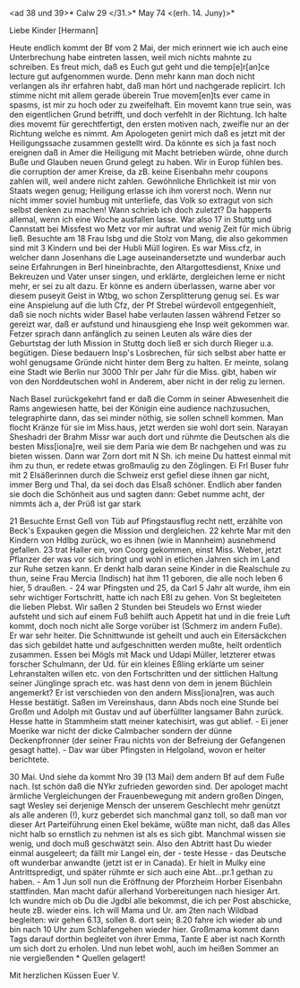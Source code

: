 <ad 38 und 39>* Calw 29 </31.>* May 74
 <(erh. 14. Juny)>*

Liebe Kinder [Hermann]

Heute endlich kommt der Bf vom 2 Mai, der mich erinnert wie ich auch eine Unterbrechung habe eintreten lassen, weil mich nichts mahnte zu schreiben. Es freut mich, daß es Euch gut geht und die temp[e]r[an]ce lecture gut aufgenommen wurde. Denn mehr kann man doch nicht verlangen als ihr erfahren habt, daß man hört und nachgerade replicirt. Ich stimme nicht mit allem gerade überein True movem[en]ts ever came in spasms, ist mir zu hoch oder zu zweifelhaft. Ein movemt kann true sein, was den eigentlichen Grund betrifft, und doch verfehlt in der Richtung. Ich halte dies movemt für gerechtfertigt, den ersten motiven nach, zweifle nur an der Richtung welche es nimmt. Am Apologeten genirt mich daß es jetzt mit der Heiligungssache zusammen gestellt wird. Da könnte es sich ja fast noch ereignen daß in Amer die Heiligung mit Macht betrieben würde, ohne durch Buße und Glauben neuen Grund gelegt zu haben. Wir in Europ fühlen bes. die corruption der amer Kreise, da zB. keine Eisenbahn mehr coupons zahlen will, weil andere nicht zahlen. Gewöhnliche Ehrlichkeit ist mir von Staats wegen genug; Heiligung erlasse ich ihm vorerst noch. Wenn nur nicht immer soviel humbug mit unterliefe, das Volk so extragut von sich selbst denken zu machen! 
Wann schrieb ich doch zuletzt? Da happerts allemal, wenn ich eine Woche ausfallen lasse. War also 17 in Stuttg und Cannstatt bei Missfest wo Metz vor mir auftrat und wenig Zeit für mich übrig ließ. Besuchte am 18 Frau Isbg und die Stolz von Mang, die also gekommen sind mit 3 Kindern und bei der Hubli Müll logiren. Es war Miss.cfz, in welcher dann Josenhans die Lage auseinandersetzte und wunderbar auch seine Erfahrungen in Berl hineinbrachte, den Altargottesdienst, Knixe und Bekreuzen und Vater unser singen, und erklärte, dergleichen lerne er nicht mehr, er sei zu alt dazu. Er könne es andern überlassen, warne aber vor diesem puseyit Geist in Wtbg, wo schon Zersplitterung genug sei. Es war eine Anspielung auf die luth Cfz, der Pf Strebel würdevoll entgegenhielt, daß sie noch nichts wider Basel habe verlauten lassen während Fetzer so gereizt war, daß er aufstund und hinausgieng ehe Insp weit gekommen war. Fetzer sprach dann anfänglich zu seinen Leuten als wäre dies der Geburtstag der luth Mission in Stuttg doch ließ er sich durch Rieger u.a. begütigen. Diese bedauern Insp's Losbrechen, für sich selbst aber hatte er wohl genugsame Gründe nicht hinter dem Berg zu halten. Er meinte, solang eine Stadt wie Berlin nur 3000 Thlr per Jahr für die Miss. gibt, haben wir von den Norddeutschen wohl in Anderem, aber nicht in der relig zu lernen.

Nach Basel zurückgekehrt fand er daß die Comm in seiner Abwesenheit die Rams angewiesen hatte, bei der Königin eine audience nachzusuchen, telegraphirte dann, das sei minder nöthig, sie sollen schnell kommen. Man flocht Kränze für sie im Miss.haus, jetzt werden sie wohl dort sein. Narayan Sheshadri der Brahm Missr war auch dort und rühmte die Deutschen als die besten Miss[iona]re, weil sie dem Paria wie dem Br nachgehen und was zu bieten wissen. Dann war Zorn dort mit N Sh. ich meine Du hattest einmal mit ihm zu thun, er redete etwas großmaulig zu den Zöglingen. Ei Frl Buser fuhr mit 2 Elsäßerinnen durch die Schweiz erst gefiel diese ihnen gar nicht, immer Berg und Thal, da sei doch das Elsaß schöner. Endlich aber fanden sie doch die Schönheit aus und sagten dann: Gebet numme acht, der nimmts äch a, der Prüß ist gar stark

21 Besuchte Ernst Geß von Tüb auf Pfingstausflug recht nett, erzählte von Beck's Expauken gegen die Mission und dergleichen. 22 kehrte Mar mit den Kindern von Hdlbg zurück, wo es ihnen (wie in Mannheim) ausnehmend gefallen. 23 trat Haller ein, von Coorg gekommen, einst Miss. Weber, jetzt Pflanzer der was vor sich bringt und wohl in etlichen Jahren sich im Land zur Ruhe setzen kann. Er denkt halb daran seine Kinder in die Realschule zu thun, seine Frau Mercia (Indisch) hat ihm 11 geboren, die alle noch leben 6 hier, 5 draußen. - 24 war Pfingsten und 25, da Carl 5 Jahr alt wurde, ihm ein sehr wichtiger Fortschritt, hatte ich nach Eßl zu gehen. Von St begleiteten die lieben Plebst. Wir saßen 2 Stunden bei Steudels wo Ernst wieder aufsteht und sich auf einem Fuß behilft auch Appetit hat und in die freie Luft kommt, doch noch nicht alle Sorge vorüber ist (Schmerz im andern Fuße). Er war sehr heiter. Die Schnittwunde ist geheilt und auch ein Eitersäckchen das sich gebildet hatte und aufgeschnitten werden mußte, heilt ordentlich zusammen. Essen bei Mögls mit Mack und Udapi Müller, letzterer etwas forscher Schulmann, der Ud. für ein kleines Eßling erklärte um seiner Lehranstalten willen etc. von den Fortschritten und der sittlichen Haltung seiner Jünglinge sprach etc. was hast denn von dem in jenem Büchlein angemerkt? Er ist verschieden von den andern Miss[iona]ren, was auch Hesse bestätigt. Saßen im Vereinshaus, dann Abds noch eine Stunde bei Großm und Adolph mit Gustav und auf überfüllter langsamer Bahn zurück. Hesse hatte in Stammheim statt meiner katechisirt, was gut ablief. - Ei jener Moerike war nicht der dicke Calmbacher sondern der dünne Deckenpfronner (der seiner Frau nichts von der Befreiung der Gefangenen gesagt hatte). - Dav war über Pfingsten in Helgoland, wovon er heiter berichtete.

30 Mai. Und siehe da kommt Nro 39 (13 Mai) dem andern Bf auf dem Fuße nach. Ist schön daß die NYkr zufrieden geworden sind. Der apologet macht ärmliche Vergleichungen der Frauenbewegung mit andern großen Dingen, sagt Wesley sei derjenige Mensch der unserem Geschlecht mehr genützt als alle anderen (!), kurz geberdet sich manchmal ganz toll, so daß man vor dieser Art Parteiführung einen Ekel bekäme, wüßte man nicht, daß das Alles nicht halb so ernstlich zu nehmen ist als es sich gibt. Manchmal wissen sie wenig, und doch muß geschwätzt sein. Also den Abtritt hast Du wieder einmal ausgeleert; da fällt mir Langel ein, der - teste Hesse - das Deutsche oft wunderbar anwandte (jetzt ist er in Canada). Er hielt in Mulky eine Antrittspredigt, und später rühmte er sich auch eine Abt...pr.1 gethan zu haben. - Am 1 Jun soll nun die Eröffnung der Pforzheim Horber Eisenbahn stattfinden. Man macht dafür allerhand Vorbereitungen nach hiesiger Art. Ich wundre mich ob Du die Jgdbl alle bekommst, die ich per Post abschicke, heute zB. wieder eins. Ich will Mama und Ur. am 2ten nach Wildbad begleiten: wir gehen 6.13, sollen 8. dort sein; 8.20 fahre ich wieder ab und bin nach 10 Uhr zum Schlafengehen wieder hier. Großmama kommt dann Tags darauf dorthin begleitet von ihrer Emma, Tante E aber ist nach Kornth um sich dort zu erholen. Und nun lebet wohl, auch im heißen Sommer an nie vergießenden <siegenden>* Quellen gelagert!

 Mit herzlichen Küssen
 Euer V.
